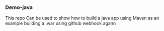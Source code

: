 ### Demo-java ####
This repo Can be used to show how to build a java app using Maven as an example building a .war using github webhook agann

